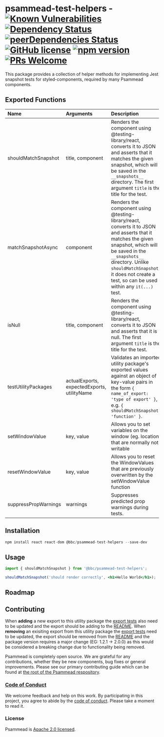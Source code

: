 # psammead-test-helpers - [![Known Vulnerabilities](https://snyk.io/test/github/bbc/psammead/badge.svg?targetFile=packages%2Futilities%2Fpsammead-test-helpers%2Fpackage.json)](https://snyk.io/test/github/bbc/psammead?targetFile=packages%2Futilities%2Fpsammead-test-helpers%2Fpackage.json) [![Dependency Status](https://david-dm.org/bbc/psammead.svg?path=packages/utilities/psammead-test-helpers)](https://david-dm.org/bbc/psammead?path=packages/utilities/psammead-test-helpers) [![peerDependencies Status](https://david-dm.org/bbc/psammead/peer-status.svg?path=packages/utilities/psammead-test-helpers)](https://david-dm.org/bbc/psammead?path=packages/utilities/psammead-test-helpers&type=peer) [![GitHub license](https://img.shields.io/badge/license-Apache%202.0-blue.svg)](https://github.com/bbc/psammead/blob/latest/LICENSE) [![npm version](https://img.shields.io/npm/v/@bbc/psammead-test-helpers.svg)](https://www.npmjs.com/package/@bbc/psammead-test-helpers) [![PRs Welcome](https://img.shields.io/badge/PRs-welcome-brightgreen.svg)](https://github.com/bbc/psammead/blob/latest/CONTRIBUTING.md)

This package provides a collection of helper methods for implementing Jest snapshot tests for styled-components, required by many Psammead components.

## Exported Functions

<!-- prettier-ignore -->
| Name | Arguments | Description |
| :---------- | :-------------- | :--------------- |
| shouldMatchSnapshot | title, component | Renders the component using @testing-library/react, converts it to JSON and asserts that it matches the given snapshot, which will be saved in the `__snapshots__` directory. The first argument `title` is the title for the test. |
| matchSnapshotAsync | component | Renders the component using @testing-library/react, converts it to JSON and asserts that it matches the given snapshot, which will be saved in the `__snapshots__` directory. Unlike `shouldMatchSnapshot`, it does not create a test, so can be used within any `it(...)` test. |
| isNull | title, component | Renders the component using @testing-library/react, converts it to JSON and asserts that it is null. The first argument `title` is the title for the test. |
| testUtilityPackages | actualExports, expectedExports, utilityName | Validates an imported utility package's exported values against an object of key-value pairs in the form `{ name_of_export: 'type of export' }`, e.g. `{ shouldMatchSnapshot: 'function' }`. |
| setWindowValue | key, value | Allows you to set variables on the window (eg. location) that are normally not writable |
| resetWindowValue | key, value | Allows you to reset the WindowValues that are previously overwritten by the setWindowValue function |
| suppressPropWarnings | warnings | Suppresses predicted prop warnings during tests. |

## Installation

```jsx
npm install react react-dom @bbc/psammead-test-helpers --save-dev
```

## Usage

```jsx
import { shouldMatchSnapshot } from '@bbc/psammead-test-helpers';

shouldMatchSnapshot('should render correctly', <h1>Hello World</h1>);
```

## Roadmap

## Contributing

When **adding** a new export to this utility package the [export tests](https://github.com/bbc/psammead/blob/5d7395fd60bd8d73796d5a23775b4b5b36db1445/packages/utilities/psammead-test-helpers/index.test.jsx#L8-L14) also need to be updated and the export should be adding to the [README](https://github.com/bbc/psammead/tree/5d7395fd60bd8d73796d5a23775b4b5b36db1445/packages/utilities/psammead-test-helpers#exported-functions). When **removing** an exisiting export from this utility package the [export tests](https://github.com/bbc/psammead/blob/5d7395fd60bd8d73796d5a23775b4b5b36db1445/packages/utilities/psammead-test-helpers/index.test.jsx#L8-L14) need to be updated, the export should be removed from the [README](https://github.com/bbc/psammead/tree/5d7395fd60bd8d73796d5a23775b4b5b36db1445/packages/utilities/psammead-test-helpers#exported-functions) and the package version requires a major change (EG: 1.2.1 -> 2.0.0) as this would be considered a breaking change due to functionality being removed.

Psammead is completely open source. We are grateful for any contributions, whether they be new components, bug fixes or general improvements. Please see our primary contributing guide which can be found at [the root of the Psammead respository](https://github.com/bbc/psammead/blob/latest/CONTRIBUTING.md).

### [Code of Conduct](https://github.com/bbc/psammead/blob/latest/CODE_OF_CONDUCT.md)

We welcome feedback and help on this work. By participating in this project, you agree to abide by the [code of conduct](https://github.com/bbc/psammead/blob/latest/CODE_OF_CONDUCT.md). Please take a moment to read it.

### License

Psammead is [Apache 2.0 licensed](https://github.com/bbc/psammead/blob/latest/LICENSE).
